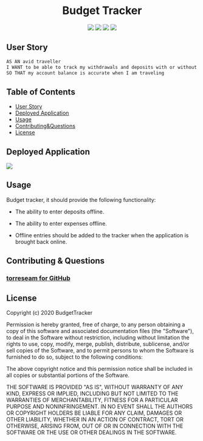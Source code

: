 

<h1 align="center">Budget Tracker</h1>

<p align="center">
<img src="https://img.shields.io/badge/Javascript-brightgreen"/>
<img src="https://img.shields.io/badge/Express-red"/>
<img src="https://img.shields.io/badge/Node.js-success"/>
<img src="https://img.shields.io/badge/Mongoose-lightblue"/>

## User Story

```md
AS AN avid traveller
I WANT to be able to track my withdrawals and deposits with or without a data/internet connection
SO THAT my account balance is accurate when I am traveling 
```


## Table of Contents

* [User Story](#user-story)
* [Deployed Application](#deployed-application)
* [Usage](#usage)
* [Contributing&Questions](#contributing&questions)
* [License](#license)


## Deployed Application 

![](./public/images/chromeDevtools.PNG)


## Usage

Budget tracker, it should provide the following functionality:

* The ability to enter deposits offline.

* The ability to enter expenses offline.

* Offline entries should be added to the tracker when the application is brought back online.


## Contributing & Questions

### [torreseam for GitHub](https://github.com/torreseam)  


 ## License


  Copyright (c) 2020 BudgetTracker

  Permission is hereby granted, free of charge, to any person obtaining a copy
  of this software and associated documentation files (the "Software"), to deal
  in the Software without restriction, including without limitation the rights
  to use, copy, modify, merge, publish, distribute, sublicense, and/or sell
  copies of the Software, and to permit persons to whom the Software is
  furnished to do so, subject to the following conditions:

  The above copyright notice and this permission notice shall be included in all
  copies or substantial portions of the Software.

  THE SOFTWARE IS PROVIDED "AS IS", WITHOUT WARRANTY OF ANY KIND, EXPRESS OR
  IMPLIED, INCLUDING BUT NOT LIMITED TO THE WARRANTIES OF MERCHANTABILITY,
  FITNESS FOR A PARTICULAR PURPOSE AND NONINFRINGEMENT. IN NO EVENT SHALL THE
  AUTHORS OR COPYRIGHT HOLDERS BE LIABLE FOR ANY CLAIM, DAMAGES OR OTHER
  LIABILITY, WHETHER IN AN ACTION OF CONTRACT, TORT OR OTHERWISE, ARISING FROM,
  OUT OF OR IN CONNECTION WITH THE SOFTWARE OR THE USE OR OTHER DEALINGS IN THE
  SOFTWARE.
